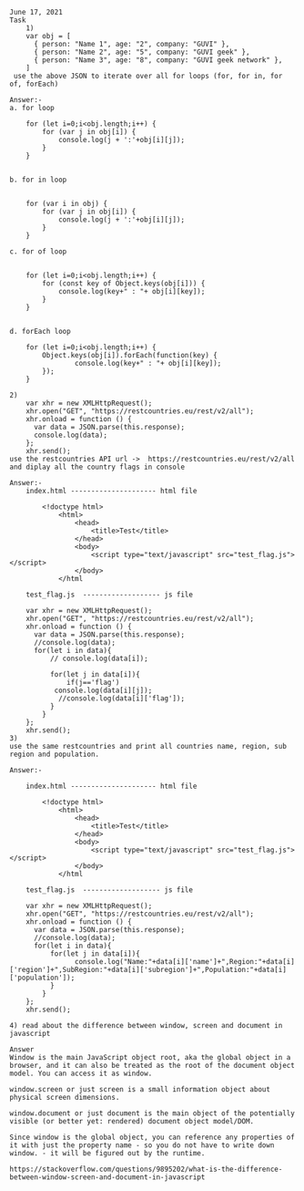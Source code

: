 	June 17, 2021
	Task
    	1)
    	var obj = [
          { person: "Name 1", age: "2", company: "GUVI" },
          { person: "Name 2", age: "5", company: "GUVI geek" },
          { person: "Name 3", age: "8", company: "GUVI geek network" },
        ]
   	 use the above JSON to iterate over all for loops (for, for in, for of, forEach)
	
	Answer:-
	a. for loop
		
		for (let i=0;i<obj.length;i++) {
			for (var j in obj[i]) {
				console.log(j + ':'+obj[i][j]);
			}
		}
		
	
	b. for in loop
		
				
		for (var i in obj) {
			for (var j in obj[i]) {
				console.log(j + ':'+obj[i][j]);
			}
		}
		
	c. for of loop
		
				
		for (let i=0;i<obj.length;i++) {
			for (const key of Object.keys(obj[i])) {
				console.log(key+" : "+ obj[i][key]);
			}
		}

	
	d. forEach loop
		
		for (let i=0;i<obj.length;i++) {
			Object.keys(obj[i]).forEach(function(key) {
					console.log(key+" : "+ obj[i][key]);
			});
		}
	
    2)
        var xhr = new XMLHttpRequest();
        xhr.open("GET", "https://restcountries.eu/rest/v2/all");
        xhr.onload = function () {
          var data = JSON.parse(this.response);
          console.log(data);
        };
        xhr.send();
    use the restcountries API url ->  https://restcountries.eu/rest/v2/all
    and diplay all the country flags in console
	
	Answer:-
	    index.html --------------------- html file
		
			<!doctype html>
				<html>
					<head>
						<title>Test</title>
					</head>
					<body>
						<script type="text/javascript" src="test_flag.js"></script>
					</body>
				</html
	
		test_flag.js  ------------------- js file
		
		var xhr = new XMLHttpRequest();
        xhr.open("GET", "https://restcountries.eu/rest/v2/all");
        xhr.onload = function () {
          var data = JSON.parse(this.response);
          //console.log(data);
		  for(let i in data){
			  // console.log(data[i]);
			
			  for(let j in data[i]){
				  if(j=='flag')
			   console.log(data[i][j]);
				//console.log(data[i]['flag']);
			  }
		    }
        };
        xhr.send();
    3) 
    use the same restcountries and print all countries name, region, sub region and population.
	
	Answer:-
	
		index.html --------------------- html file
		
			<!doctype html>
				<html>
					<head>
						<title>Test</title>
					</head>
					<body>
						<script type="text/javascript" src="test_flag.js"></script>
					</body>
				</html
	
		test_flag.js  ------------------- js file
		
		var xhr = new XMLHttpRequest();
        xhr.open("GET", "https://restcountries.eu/rest/v2/all");
        xhr.onload = function () {
          var data = JSON.parse(this.response);
          //console.log(data);
		  for(let i in data){
			  for(let j in data[i]){
					console.log("Name:"+data[i]['name']+",Region:"+data[i]['region']+",SubRegion:"+data[i]['subregion']+",Population:"+data[i]['population']);
			  }
		    }
        };
        xhr.send();
	
    4) read about the difference between window, screen and document in javascript
	
	Answer
	Window is the main JavaScript object root, aka the global object in a browser, and it can also be treated as the root of the document object model. You can access it as window.

	window.screen or just screen is a small information object about physical screen dimensions.

	window.document or just document is the main object of the potentially visible (or better yet: rendered) document object model/DOM.

	Since window is the global object, you can reference any properties of it with just the property name - so you do not have to write down window. - it will be figured out by the runtime.
	
	https://stackoverflow.com/questions/9895202/what-is-the-difference-between-window-screen-and-document-in-javascript
	
